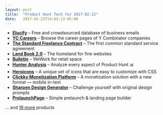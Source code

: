 ```yaml
---
layout: post
title:  "Product Hunt Tech for 2017-02-22"
date:   2017-02-23T14:05:13-05:00
---
```


* **[Elucify](https://www.producthunt.com/posts/elucify-3?utm_campaign=producthunt-api&utm_medium=api&utm_source=Application%3A+Daily+Digest+RSS+%28ID%3A+3202%29)** – Free and crowdsourced database of business emails
* **[YC Careers](https://www.producthunt.com/posts/yc-careers?utm_campaign=producthunt-api&utm_medium=api&utm_source=Application%3A+Daily+Digest+RSS+%28ID%3A+3202%29)** – Browse the career pages of Y Combinator companies
* **[The Standard Freelance Contract](https://www.producthunt.com/posts/the-standard-freelance-contract?utm_campaign=producthunt-api&utm_medium=api&utm_source=Application%3A+Daily+Digest+RSS+%28ID%3A+3202%29)** – The first common standard service agreement
* **[Land Book 2.0](https://www.producthunt.com/posts/land-book-2-0?utm_campaign=producthunt-api&utm_medium=api&utm_source=Application%3A+Daily+Digest+RSS+%28ID%3A+3202%29)** – The homeland for fine websites
* **[Bulletin](https://www.producthunt.com/posts/bulletin-2?utm_campaign=producthunt-api&utm_medium=api&utm_source=Application%3A+Daily+Digest+RSS+%28ID%3A+3202%29)** – WeWork for retail space
* **[Hunter Analysis](https://www.producthunt.com/posts/hunter-analysis?utm_campaign=producthunt-api&utm_medium=api&utm_source=Application%3A+Daily+Digest+RSS+%28ID%3A+3202%29)** – Analyze every aspect of Product Hunt 📊
* **[Heroicons](https://www.producthunt.com/posts/heroicons?utm_campaign=producthunt-api&utm_medium=api&utm_source=Application%3A+Daily+Digest+RSS+%28ID%3A+3202%29)** – A unique set of icons that are easy to customize with CSS
* **[Clickky Monetization Platform](https://www.producthunt.com/posts/clickky-monetization-platform?utm_campaign=producthunt-api&utm_medium=api&utm_source=Application%3A+Daily+Digest+RSS+%28ID%3A+3202%29)** – A monetization solution with a new format — mobile in-text
* **[Sharpen Design Generator](https://www.producthunt.com/posts/sharpen-design-generator?utm_campaign=producthunt-api&utm_medium=api&utm_source=Application%3A+Daily+Digest+RSS+%28ID%3A+3202%29)** – Challenge yourself with original design prompts
* **[PrelaunchPage](https://www.producthunt.com/posts/prelaunchpage?utm_campaign=producthunt-api&utm_medium=api&utm_source=Application%3A+Daily+Digest+RSS+%28ID%3A+3202%29)** – Simple prelaunch & landing page builder

… and [18 more](https://www.producthunt.com/tech) products